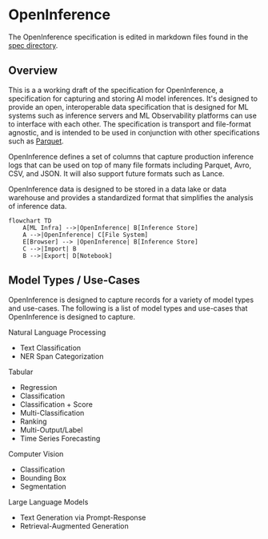 # OpenInference

The OpenInference specification is edited in markdown files found in the [spec directory](./spec/README.md).

## Overview

This is a a working draft of the specification for OpenInference, a specification for capturing and storing AI model inferences. It's designed to provide an open, interoperable data specification that is designed for ML systems such as inference servers and ML Observability platforms can use to interface with each other. The specification is transport and file-format agnostic, and is intended to be used in conjunction with other specifications such as [Parquet](https://github.com/apache/parquet-format).

OpenInference defines a set of columns that capture production inference logs that can be used on top of many file formats including Parquet, Avro, CSV, and JSON. It will also support future formats such as Lance.

OpenInference data is designed to be stored in a data lake or data warehouse and provides a standardized format that simplifies the analysis of inference data.

```mermaid
flowchart TD
    A[ML Infra] -->|OpenInference| B[Inference Store]
    A -->|OpenInference| C[File System]
    E[Browser] --> |OpenInference| B[Inference Store]
    C -->|Import| B
    B -->|Export| D[Notebook]
```

## Model Types / Use-Cases

OpenInference is designed to capture records for a variety of model types and use-cases. The following is a list of model types and use-cases that OpenInference is designed to capture.

Natural Language Processing

-   Text Classification
-   NER Span Categorization

Tabular

-   Regression
-   Classification
-   Classification + Score
-   Multi-Classification
-   Ranking
-   Multi-Output/Label
-   Time Series Forecasting

Computer Vision

-   Classification
-   Bounding Box
-   Segmentation

Large Language Models

-   Text Generation via Prompt-Response
-   Retrieval-Augmented Generation
